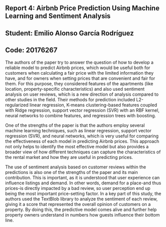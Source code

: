 ## Report 4: Airbnb Price Prediction Using Machine Learning and Sentiment Analysis
## Student: Emilio Alonso García Rodríguez
## Code: 20176267

The authors of the paper try to answer the question of how to develop a reliable model to predict Airbnb prices, which would be useful both for customers when calculating a fair price with the limited information they have, and for owners when setting prices that are convenient and fair for them. For this purpose, they considered features of the apartments (like location, property-specific characteristics) and also used sentiment analysis on user reviews, which is a new direction of analysis compared to other studies in the field. Their methods for prediction included L2-regularized linear regression, K-means clustering-based features coupled with Ridge regression, support vector regression (SVR) with an RBF kernel, neural networks to combine features, and regression trees with boosting.

One of the strengths of the paper is that the authors employ several machine learning techniques, such as linear regression, support vector regression (SVR), and neural networks, which is very useful for comparing the effectiveness of each model in predicting Airbnb prices. This approach not only helps to identify the most effective model but also provides a broader view of how different techniques can capture the characteristics of the rental market and how they are useful in predicting prices.

The use of sentiment analysis based on customer reviews within the predictions is also one of the strengths of the paper and its main contribution. This is important, as it is understood that user experience can influence listings and demand. In other words, demand for a place-and thus prices-is directly impacted by a bad review, so user perception end up being the most important price-setting factor. In a key part of this study, the authors used the TextBlob library to analyze the sentiment of each review, giving it a score that represented the overall opinion of customers on a property. By doing this, the predictive model comes alive and further help property owners understand in numbers how guests influence their bottom line.

